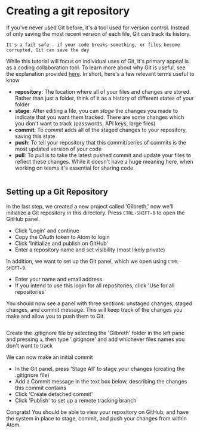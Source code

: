 # Creating a git repository

If you've never used Git before, it's a tool used for version control. Instead of only saving the most recent version of each file, Git can track its history.

```{attention} Why go through the hassle of Git?
It's a fail safe - if your code breaks something, or files become corrupted, Git can save the day
```

While this tutorial will focus on individual uses of Git, it's primary appeal is as a coding collaboration tool. To learn more about why Git is useful, see the explanation provided [here](https://www.practicaldatascience.org/html/git_and_github.html). In short, here's a few relevant terms useful to know
- **repository**: The location where all of your files and changes are stored. Rather than just a folder, think of it as a history of different states of your folder
- **stage**: After editing a file, you can *stage* the changes you made to indicate that you want them tracked. There are some changes which you don't want to track (passwords, API keys, large files)
- **commit**: To *commit* adds all of the staged changes to your repository, saving this state
- **push**: To tell your repository that this commit/series of commits is the most updated version of your code
- **pull**: To *pull* is to take the latest pushed commit and update your files to reflect these changes. While it doesn't have a huge meaning here, when working on teams it's essential for sharing code.

```{note} If you don't already have a GitHub account, you can create one [here](https://www.google.com/url?sa=t&rct=j&q=&esrc=s&source=web&cd=&cad=rja&uact=8&ved=2ahUKEwjasK_F8qL3AhVuhHIEHea9BmkQFnoECAkQAQ&url=https%3A%2F%2Fgithub.com%2Fjoin&usg=AOvVaw0H9TK-nu7JfXaoNeNMgJEk)
```

## Setting up a Git Repository
In the last step, we created a new project called 'Gilbreth,' now we'll initialize a Git repository in this directory. Press `CTRL-SHIFT-8` to open the GitHub panel.

- Click 'Login' and continue
- Copy the OAuth token to Atom to login
- Click 'Initialize and publish on GitHub'
- Enter a repository name and set visibility (most likely private)

In addition, we want to set up the Git panel, which we open using `CTRL-SHIFT-9`.
- Enter your name and email address
- If you intend to use this login for all repositories, click 'Use for all repositories'

You should now see a panel with three sections: unstaged changes, staged changes, and commit message. This will keep track of the changes you make and allow you to push them to Git.

```{note} Any changes you don't with to track on Git can be untracked by creating a file named '.gitgnore' and adding these file names (i.e. test.py or outVASP)
```
Create the .gitignore file by selecting the 'Gilbreth' folder in the left pane and pressing ```a```, then type '.gitignore' and add whichever files names you don't want to track

We can now make an initial commit

- In the Git panel, press 'Stage All' to stage your changes (creating the .gitignore file)
- Add a Commit message in the text box below, describing the changes this commit contains
- Click 'Create detached commit'
- Click 'Publish' to set up a remote tracking branch

Congrats! You should be able to view your repository on GitHub, and have the system in place to stage, commit, and push your changes from within Atom.
